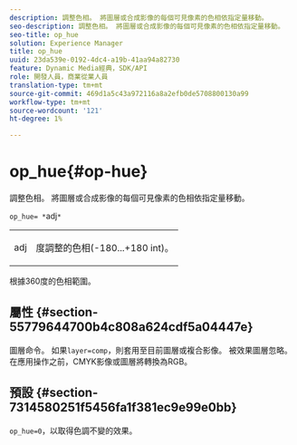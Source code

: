 ```yaml
---
description: 調整色相。 將圖層或合成影像的每個可見像素的色相依指定量移動。
seo-description: 調整色相。 將圖層或合成影像的每個可見像素的色相依指定量移動。
seo-title: op_hue
solution: Experience Manager
title: op_hue
uuid: 23da539e-0192-4dc4-a19b-41aa94a82730
feature: Dynamic Media經典，SDK/API
role: 開發人員，商業從業人員
translation-type: tm+mt
source-git-commit: 469d1a5c43a972116a8a2efb0de5708800130a99
workflow-type: tm+mt
source-wordcount: '121'
ht-degree: 1%

---
```



# op_hue{#op-hue}

調整色相。 將圖層或合成影像的每個可見像素的色相依指定量移動。

`op_hue= *`adj`*`

<table id="simpletable_7DC7ABA384664BDDAA65B8DEEF7859A8"> 
 <tr class="strow"> 
  <td class="stentry"> <p><span class="varname"> adj</span> </p> </td> 
  <td class="stentry"> <p>度調整的色相(-180...+180 int)。 </p></td> 
 </tr> 
</table>

根據360度的色相範圍。

## 屬性 {#section-55779644700b4c808a624cdf5a04447e}

圖層命令。 如果`layer=comp`，則套用至目前圖層或複合影像。 被效果圖層忽略。 在應用操作之前，CMYK影像或圖層將轉換為RGB。

## 預設 {#section-7314580251f5456fa1f381ec9e99e0bb}

`op_hue=0`，以取得色調不變的效果。
